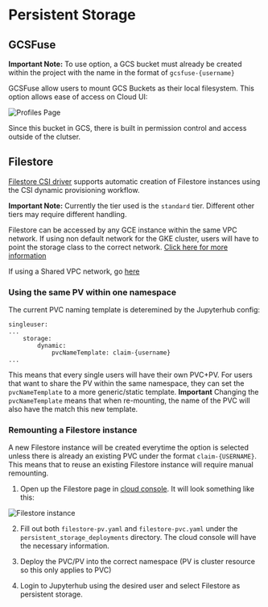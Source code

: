 # Persistent Storage

## GCSFuse

**Important Note:** To use option, a GCS bucket must already be created within the project with the name in the format of `gcsfuse-{username}`

GCSFuse allow users to mount GCS Buckets as their local filesystem. This option allows ease of access on Cloud UI:

![Profiles Page](images/gcs_bucket.png)

Since this bucket in GCS, there is built in permission control and access outside of the clutser.

## Filestore

[Filestore CSI driver](https://cloud.google.com/kubernetes-engine/docs/how-to/persistent-volumes/filestore-csi-driver#storage-class) supports automatic creation of Filestore instances using the CSI dynamic provisioning workflow.

**Important Note:** Currently the tier used is the `standard` tier. Different other tiers may require different handling.

Filestore can be accessed by any GCE instance within the same VPC network. If using non default network for the GKE cluster, users will have to point the storage class to the correct network. [Click here for more information](https://cloud.google.com/kubernetes-engine/docs/how-to/persistent-volumes/filestore-csi-driver#storage-class)

If using a Shared VPC network, go [here](https://cloud.google.com/kubernetes-engine/docs/how-to/persistent-volumes/filestore-csi-driver#shared-vpc-access)

### Using the same PV within one namespace

The current PVC naming template is deteremined by the Jupyterhub config:

```unset
singleuser:
...
    storage:
        dynamic:
            pvcNameTemplate: claim-{username}
...
```

This means that every single users will have their own PVC+PV. For users that want to share the PV within the same namespace, they can set the `pvcNameTemplate` to a more generic/static template. **Important** Changing the `pvcNameTemplate` means that when re-mounting, the name of the PVC will also have the match this new template.

### Remounting a Filestore instance

A new Filestore instance will be created everytime the option is selected unless there is already an existing PVC under the format `claim-{USERNAME}`. This means that to reuse an existing Filestore instance will require manual remounting.

1. Open up the Filestore page in [cloud console](https://console.cloud.google.com/filestore/instances). It will look something like this:

![Filestore instance](images/filestore_instance_screenshot.png)

2. Fill out both `filestore-pv.yaml` and `filestore-pvc.yaml` under the `persistent_storage_deployments` directory. The cloud console will have the necessary information.

3. Deploy the PVC/PV into the correct namespace (PV is cluster resource so this only applies to PVC)

4. Login to Jupyterhub using the desired user and select Filestore as persistent storage.